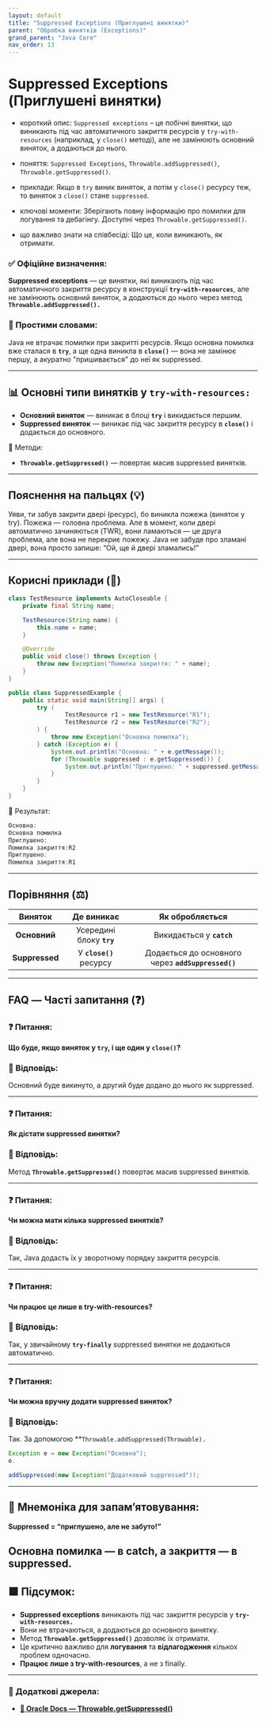 ```yaml
---
layout: default
title: "Suppressed Exceptions (Приглушені винятки)"
parent: "Обробка винятків (Exceptions)"
grand_parent: "Java Core"
nav_order: 13
---
```


# Suppressed Exceptions (Приглушені винятки)

* короткий опис: `Suppressed exceptions` – це побічні винятки, що виникають під час автоматичного закриття ресурсів у `try-with-resources` (наприклад, у `close()` методі), але не замінюють основний виняток, а додаються до нього.

* поняття: `Suppressed Exceptions`, `Throwable.addSuppressed()`, `Throwable.getSuppressed()`.

* приклади: Якщо в `try` виник виняток, а потім у `close()` ресурсу теж, то виняток з `close()` стане `suppressed`.

* ключові моменти: Зберігають повну інформацію про помилки для логування та дебагінгу. Доступні через `Throwable.getSuppressed()`.

* що важливо знати на співбесіді: Що це, коли виникають, як отримати.

### **✅ Офіційне визначення:**

**Suppressed exceptions** — це винятки, які виникають під час автоматичного закриття ресурсу в конструкції **`try-with-resources`**, але не замінюють основний виняток, а додаються до нього через метод **`Throwable.addSuppressed().`**

### **🧠 Простими словами:**

Java не втрачає помилки при закритті ресурсів. Якщо основна помилка вже сталася в **`try`**, а ще одна виникла в **`close()`** — вона не замінює першу, а акуратно "пришивається" до неї як suppressed.

---

## **📊 Основні типи винятків у **`try-with-resources:`****

* **Основний виняток** — виникає в блоці **`try`** і викидається першим.
* **Suppressed виняток** — виникає під час закриття ресурсу в **`close()`** і додається до основного.

📌 Методи:

* **`Throwable.getSuppressed()`** — повертає масив suppressed винятків.

---

## **Пояснення на пальцях (💡)**

Уяви, ти забув закрити двері (ресурс), бо виникла пожежа (виняток у try). Пожежа — головна проблема. Але в момент, коли двері автоматично зачиняються (TWR), вони ламаються — це друга проблема, але вона не перекриє пожежу. Java не забуде про зламані двері, вона просто запише: “Ой, ще й двері зламались\!”

---

## **Корисні приклади (🧪)**

```java
class TestResource implements AutoCloseable {
    private final String name;

    TestResource(String name) {
        this.name = name;
    }

    @Override
    public void close() throws Exception {
        throw new Exception("Помилка закриття: " + name);
    }
}

public class SuppressedExample {
    public static void main(String[] args) {
        try (
                TestResource r1 = new TestResource("R1");
                TestResource r2 = new TestResource("R2");
        ) {
            throw new Exception("Основна помилка");
        } catch (Exception e) {
            System.out.println("Основна: " + e.getMessage());
            for (Throwable suppressed : e.getSuppressed()) {
                System.out.println("Приглушено: " + suppressed.getMessage());
            }
        }
    }
}
```

🧾 Результат:

```java
Основна:
Основна помилка
Приглушено:
Помилка закриття:R2
Приглушено:
Помилка закриття:R1  
```

---

## **Порівняння (⚖️)**

|    Виняток     |        Де виникає         |                  Як обробляється                   |
|:--------------:|:-------------------------:|:--------------------------------------------------:|
|  **Основний**  | Усередині блоку **`try`** |             Викидається у **`catch`**              |
| **Suppressed** |  У **`close()`** ресурсу  | Додається до основного через **`addSuppressed()`** |

---

## **FAQ — Часті запитання (❓)**

### **❓ Питання:**

**Що буде, якщо виняток у `try`, і ще один у `close()`?**

### **💬 Відповідь:**

Основний буде викинуто, а другий буде додано до нього як suppressed.

---

### **❓ Питання:**

**Як дістати suppressed винятки?**

### **💬 Відповідь:**

Метод **`Throwable.getSuppressed()`** повертає масив suppressed винятків.

---

### **❓ Питання:**

**Чи можна мати кілька suppressed винятків?**

### **💬 Відповідь:**

Так, Java додасть їх у зворотному порядку закриття ресурсів.

---

### **❓ Питання:**

**Чи працює це лише в try-with-resources?**

### **💬 Відповідь:**

Так, у звичайному **`try-finally`** suppressed винятки не додаються автоматично.

---

### **❓ Питання:**

**Чи можна вручну додати suppressed виняток?**

### **💬 Відповідь:**

Так. За допомогою **`Throwable.addSuppressed(Throwable).`

```java
Exception e = new Exception("Основна");
e.

addSuppressed(new Exception("Додатковий suppressed"));
```

---

## **🧠 Мнемоніка для запам’ятовування:**

**Suppressed \= “приглушено, але не забуто\!”**

**Основна помилка — в catch, а закриття — в suppressed.**
---

## **🟩 Підсумок:**

* **Suppressed exceptions** виникають під час закриття ресурсів у **`try-with-resources.`**
* Вони не втрачаються, а додаються до основного винятку.
* Метод **`Throwable.getSuppressed()`** дозволяє їх отримати.
* Це критично важливо для **логування** та **відлагодження** кількох проблем одночасно.
* **Працює лише з try-with-resources**, а не з finally.

---

### **🔗 Додаткові джерела:**

* [**🔗 Oracle Docs — Throwable.getSuppressed()**](https://docs.oracle.com/javase/8/docs/api/java/lang/Throwable.html#getSuppressed--)
